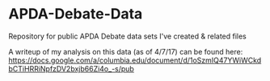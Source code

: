 # APDA-Debate-Data
Repository for public APDA Debate data sets I've created &amp; related files

A writeup of my analysis on this data (as of 4/7/17) can be found here:
https://docs.google.com/a/columbia.edu/document/d/1oSzmIQ47YWiWCkdbCTiHRRiNpfzDV2bxjb66Zi4o_-s/pub

